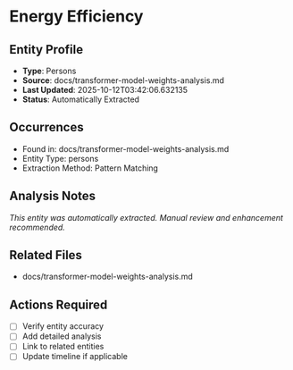 # Energy Efficiency

## Entity Profile
- **Type**: Persons
- **Source**: docs/transformer-model-weights-analysis.md
- **Last Updated**: 2025-10-12T03:42:06.632135
- **Status**: Automatically Extracted

## Occurrences
- Found in: docs/transformer-model-weights-analysis.md
- Entity Type: persons
- Extraction Method: Pattern Matching

## Analysis Notes
*This entity was automatically extracted. Manual review and enhancement recommended.*

## Related Files
- docs/transformer-model-weights-analysis.md

## Actions Required
- [ ] Verify entity accuracy
- [ ] Add detailed analysis
- [ ] Link to related entities
- [ ] Update timeline if applicable
